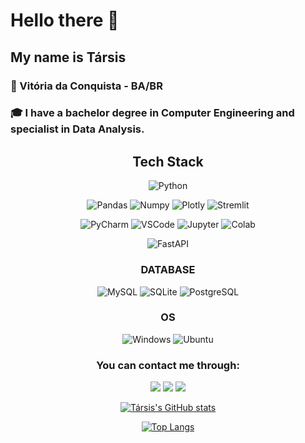 # Hello there 👋
## My name is Társis
### 🏡 Vitória da Conquista - BA/BR

### 🎓 I have a bachelor degree in Computer Engineering and specialist in Data Analysis.


<center>

## Tech Stack

![Python](https://img.shields.io/badge/Python-FFD43B?style=for-the-badge&logo=python&logoColor=blue)


![Pandas](https://img.shields.io/badge/Pandas-2C2D72?style=for-the-badge&logo=pandas&logoColor=white)
![Numpy](https://img.shields.io/badge/Numpy-777BB4?style=for-the-badge&logo=numpy&logoColor=white)
![Plotly](https://img.shields.io/badge/Plotly-239120?style=for-the-badge&logo=plotly&logoColor=white)
![Stremlit](https://img.shields.io/badge/Streamlit-FF4B4B?style=for-the-badge&logo=Streamlit&logoColor=white)

![PyCharm](https://img.shields.io/badge/PyCharm-000000.svg?&style=for-the-badge&logo=PyCharm&logoColor=white)
![VSCode](https://img.shields.io/badge/VSCode-0078D4?style=for-the-badge&logo=visual%20studio%20code&logoColor=white)
![Jupyter](https://img.shields.io/badge/Jupyter-F37626.svg?&style=for-the-badge&logo=Jupyter&logoColor=white)
![Colab](https://img.shields.io/badge/Colab-F9AB00?style=for-the-badge&logo=googlecolab&color=525252)

![FastAPI](https://img.shields.io/badge/fastapi-109989?style=for-the-badge&logo=FASTAPI&logoColor=white)

### DATABASE
![MySQL](https://img.shields.io/badge/MySQL-005C84?style=for-the-badge&logo=mysql&logoColor=white)
![SQLite](https://img.shields.io/badge/Sqlite-003B57?style=for-the-badge&logo=sqlite&logoColor=white)
![PostgreSQL](https://img.shields.io/badge/PostgreSQL-316192?style=for-the-badge&logo=postgresql&logoColor=white)


### OS
![Windows](https://img.shields.io/badge/Windows-0078D6?style=for-the-badge&logo=windows&logoColor=white)
![Ubuntu](https://img.shields.io/badge/Ubuntu-E95420?style=for-the-badge&logo=ubuntu&logoColor=white)


### You can contact me through:

[![](https://img.shields.io/badge/LinkedIn-0077B5?style=for-the-badge&logo=linkedin&logoColor=white)](https://www.linkedin.com/in/tarsisos/) [![](https://img.shields.io/badge/Gmail-D14836?style=for-the-badge&logo=gmail&logoColor=white)](mailto:tarsissan@gmail.com) [![](https://img.shields.io/badge/Discord-7289DA?style=for-the-badge&logo=discord&logoColor=white)](https://discord.com/users/@765626106422231133)

[![Társis's GitHub stats](https://github-readme-stats.vercel.app/api?username=tarsisos&show_icons&theme=merko)](https://github.com/tarsisos/github-readme-stats)

[![Top Langs](https://github-readme-stats.vercel.app/api/top-langs/?username=tarsisos&layout=compact)](https://github.com/tarsisos/github-readme-stats)
